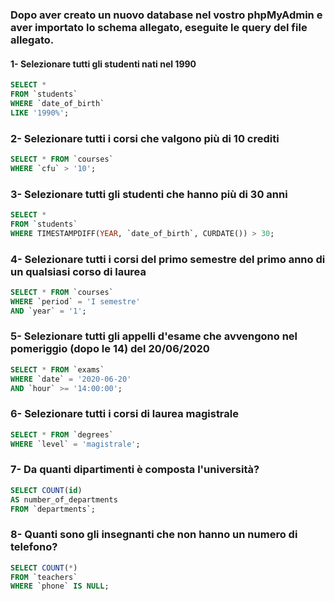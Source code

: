 <!-- ### Modellizzare la struttura di un database per memorizzare tutti i dati riguardanti una università:

- sono presenti diversi Dipartimenti (es.: Lettere e Filosofia, Matematica, Ingegneria ecc.);
- ogni Dipartimento offre più Corsi di Laurea (es.: Civiltà e Letterature Classiche, Informatica, Ingegneria Elettronica ecc..)
- ogni Corso di Laurea prevede diversi Corsi (es.: Letteratura Latina, Sistemi Operativi 1, Analisi Matematica 2 ecc.);
- ogni Corso può essere tenuto da diversi Insegnanti;
- ogni Corso prevede più appelli d'Esame;
- ogni Studente è iscritto ad un solo Corso di Laurea;
- ogni Studente può iscriversi a più appelli di Esame;
- per ogni appello d'Esame a cui lo Studente ha partecipato, è necessario memorizzare il voto ottenuto, anche se non sufficiente.
  Pensiamo a quali entità (tabelle) creare per il nostro database e cerchiamo poi di stabilirne le relazioni. Infine, andiamo a definire le colonne e i tipi di dato di ogni tabella. -->

### Dopo aver creato un nuovo database nel vostro phpMyAdmin e aver importato lo schema allegato, eseguite le query del file allegato.

#### 1- Selezionare tutti gli studenti nati nel 1990

```sql
SELECT *
FROM `students`
WHERE `date_of_birth`
LIKE '1990%';

```

### 2- Selezionare tutti i corsi che valgono più di 10 crediti

```sql
SELECT * FROM `courses`
WHERE `cfu` > '10';
```

### 3- Selezionare tutti gli studenti che hanno più di 30 anni

```sql
SELECT *
FROM `students`
WHERE TIMESTAMPDIFF(YEAR, `date_of_birth`, CURDATE()) > 30;
```

### 4- Selezionare tutti i corsi del primo semestre del primo anno di un qualsiasi corso di laurea

```sql
SELECT * FROM `courses`
WHERE `period` = 'I semestre'
AND `year` = '1';
```

### 5- Selezionare tutti gli appelli d'esame che avvengono nel pomeriggio (dopo le 14) del 20/06/2020

```sql
SELECT * FROM `exams`
WHERE `date` = '2020-06-20'
AND `hour` >= '14:00:00';
```

### 6- Selezionare tutti i corsi di laurea magistrale

```sql
SELECT * FROM `degrees`
WHERE `level` = 'magistrale';
```

### 7- Da quanti dipartimenti è composta l'università?

```sql
SELECT COUNT(id)
AS number_of_departments
FROM `departments`;
```

### 8- Quanti sono gli insegnanti che non hanno un numero di telefono?

```sql
SELECT COUNT(*)
FROM `teachers`
WHERE `phone` IS NULL;
```
